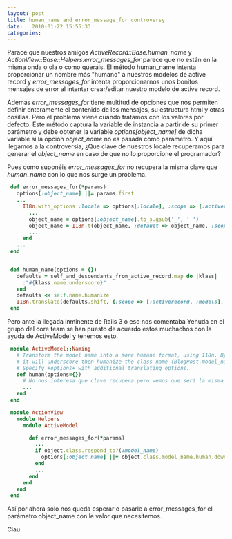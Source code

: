 ```yaml
---
layout: post
title: human_name and error_message_for controversy
date:   2010-01-22 15:55:33
categories:
---
```


Parace que nuestros amigos _ActiveRecord::Base.human_name_ y _ActionView::Base::Helpers.error_messages_for_ parece que no están en la misma onda o ola o como queráis. El método human_name intenta proporcionar un nombre más "humano" a nuestros modelos de active record y _error_messages_for_ intenta proporcionarnos unos bonitos mensajes de error al intentar crear/editar nuestro modelo de active record.

Además _error_messages_for_ tiene multitud de opciones que nos permiten definir enteramente el contenido de los mensajes, su estructura html y otras cosillas. Pero el problema viene cuando tratamos con los valores por defecto. Este método captura la variable de instancia a partir de su primer parámetro y debe obtener la variable _options[object_name]_ de dicha variable si la opción _object_name_ no es pasada como parámetro. Y aquí llegamos a la controversia, ¿Que clave de nuestros locale recuperamos para generar el _object_name_ en caso de que no lo proporcione el programador?

Pues como suponéis _error_messages_for_ no recupera la misma clave que _human_name_ con lo que nos surge un problema.

```ruby
 def error_messages_for(*params)
   options[:object_name] ||= params.first
   ...
     I18n.with_options :locale => options[:locale], :scope => [:activerecord, :errors, :template] do |locale|
       ...
       object_name = options[:object_name].to_s.gsub('_', ' ')
       object_name = I18n.t(object_name, :default => object_name, :scope => [:activerecord, :models], :count => 1)
       ...
     end
   ...
 end


 def human_name(options = {})
   defaults = self_and_descendants_from_active_record.map do |klass|
     :"#{klass.name.underscore}"
   end
   defaults << self.name.humanize
   I18n.translate(defaults.shift, {:scope => [:activerecord, :models], :count => 1, :default => defaults}.merge(options))
 end
```

Pero ante la llegada inminente de Rails 3 o eso nos comentaba Yehuda en el grupo del core team se han puesto de acuerdo estos muchachos con la ayuda de ActiveModel y tenemos esto.

```ruby
 module ActiveModel::Naming
   # Transform the model name into a more humane format, using I18n. By default,
   # it will underscore then humanize the class name (BlogPost.model_name.human #=> "Blog post").
   # Specify +options+ with additional translating options.
   def human(options={})
     # No nos interesa que clave recupera pero vemos que será la misma
     ...
   end
 end

 module ActionView
   module Helpers
     module ActiveModel

       def error_messages_for(*params)
         ...
         if object.class.respond_to?(:model_name)
           options[:object_name] ||= object.class.model_name.human.downcase
         end
         ...
       end
     end
   end
 end
```

Así por ahora solo nos queda esperar o pasarle a error_messages_for el parámetro object_name con le valor que necesitemos.

Ciau
